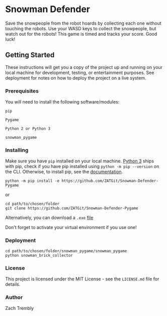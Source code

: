 # Snowman Defender
Save the snowpeople from the robot hoards by collecting each one without touching the robots. Use your WASD keys to collect the snowpeople, but watch out for the robots! This game is timed and tracks your score. Good luck!

## Getting Started

These instructions will get you a copy of the project up and running on your local machine for development, testing, or entertainment purposes. See deployment for notes on how to deploy the project on a live system.

### Prerequisites

You will need to install the following software/modules: 

``pip``

``Pygame``

``Python 2 or Python 3``

``snowman_pygame``

### Installing

Make sure you have `pip` installed on your local machine. [Python 3](https://www.python.org/downloads/) ships with pip, check if you have pip installed using ``python -m pip --version`` on the CLI. Otherwise, to install pip, see the [documentation](https://pip.pypa.io/en/stable/installing/). 
 
 ```
 python -m pip install -e https://github.com/ZATGit/Snowman-Defender-Pygame
 ```
 
 or
 
 ```
cd path/to/chosen/folder
git clone https://github.com/ZATGit/Snowman-Defender-Pygame
```
Alternatively, you can download a `.exe` [file](https://github.com/ZATGit/Snowman-Defender-Pygame/blob/master/snowman_pygame/dist/snowman_brick_collector/snowman_brick_collector.exe)

Don't forget to activate your virtual environment if you use one!

### Deployment

```
cd path/to/chosen/folder/snowman_pygame/snowman_pygame
python snowman_brick_collector
```

### License

This project is licensed under the MIT License - see the ``LICENSE.md`` file for details.

### Author

Zach Trembly



    
    
  
  
  
  
